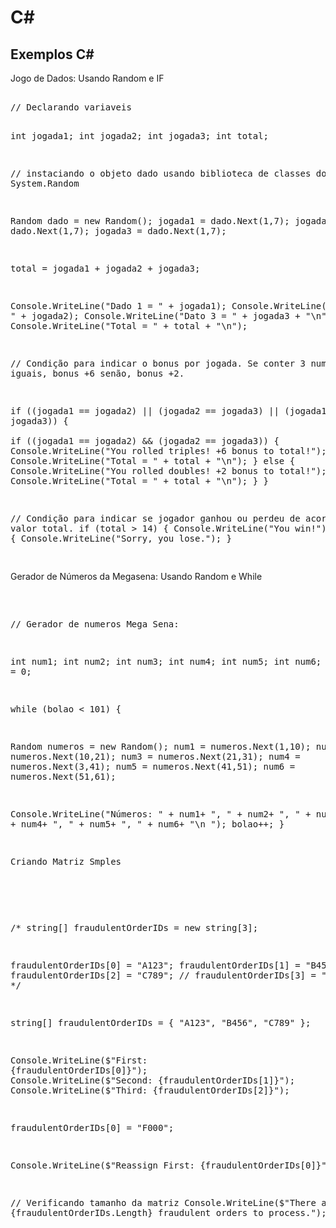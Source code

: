# C#

<h2>Exemplos C#</h2>

<p>Jogo de Dados: Usando Random e IF </p>
<div class="highlight highlight-source-shell"><pre> 
// Declarando variaveis

int jogada1;
int jogada2;
int jogada3;
int total;

// instaciando o objeto dado usando biblioteca de classes do .net System.Random 

Random dado = new Random();
jogada1 = dado.Next(1,7);
jogada2 = dado.Next(1,7);
jogada3 = dado.Next(1,7);

total = jogada1 + jogada2 + jogada3;

Console.WriteLine("Dado 1 = " + jogada1);
Console.WriteLine("Dado 2 = " + jogada2);
Console.WriteLine("Dato 3 = " + jogada3 + "\n");
Console.WriteLine("Total = " + total + "\n");

// Condição para indicar o bonus por jogada. Se conter 3 numeros iguais, bonus +6 senão, bonus +2.

if ((jogada1 == jogada2) || (jogada2 == jogada3) || (jogada1 == jogada3))
{   
    if ((jogada1 == jogada2) && (jogada2 == jogada3)) 
    {
    Console.WriteLine("You rolled triples! +6 bonus to total!");
    total += 6;
    Console.WriteLine("Total = " + total + "\n");
    }
    else
    {
    Console.WriteLine("You rolled doubles! +2 bonus to total!");
    total += 2;
    Console.WriteLine("Total = " + total + "\n");
    }
}

// Condição para indicar se jogador ganhou ou perdeu de acordo com o valor total.
if (total > 14)
{
    Console.WriteLine("You win!");
}
else 
{
    Console.WriteLine("Sorry, you lose.");
}

</div></prev>

<p>Gerador de Números da Megasena: Usando Random e While </p>
<div class="highlight highlight-source-shell"><pre> 

// Gerador de numeros Mega Sena:

int num1;
int num2;
int num3;
int num4;
int num5;
int num6;
int bolao = 0;

while (bolao < 101) {

Random numeros = new Random();
num1 = numeros.Next(1,10);
num2 = numeros.Next(10,21);
num3 = numeros.Next(21,31);
num4 = numeros.Next(3,41);
num5 = numeros.Next(41,51);
num6 = numeros.Next(51,61);

Console.WriteLine("Números: " + num1+ ", " + num2+ ", " + num3+ ", " + num4+ ", " + num5+ ", " + num6+ "\n ");
bolao++;
}

<p>Criando Matriz Smples </p>
<div class="highlight highlight-source-shell"><pre> 


/*
string[] fraudulentOrderIDs = new string[3];

fraudulentOrderIDs[0] = "A123";
fraudulentOrderIDs[1] = "B456";
fraudulentOrderIDs[2] = "C789";
// fraudulentOrderIDs[3] = "D000";
*/

string[] fraudulentOrderIDs = { "A123", "B456", "C789" };

Console.WriteLine($"First: {fraudulentOrderIDs[0]}");
Console.WriteLine($"Second: {fraudulentOrderIDs[1]}");
Console.WriteLine($"Third: {fraudulentOrderIDs[2]}");

fraudulentOrderIDs[0] = "F000";

Console.WriteLine($"Reassign First: {fraudulentOrderIDs[0]}");

// Verificando tamanho da matriz
Console.WriteLine($"There are {fraudulentOrderIDs.Length} fraudulent orders to process.");
</div></pre>
